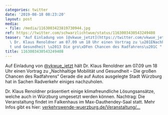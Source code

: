 ```yaml
---
categories: twitter
date: '2019-08-18 08:23:20'
layout: post
media:
- file: /media/1163003423819730944.jpg
ref: https://twitter.com/schwarzlichtwue/status/1163003430543249408
teaser: "Auf Einladung von [@vkwue_jetzt](https://twitter.com/vkwue_jetzt) h\xE4lt\
  \ Dr. Klaus Renoldner am 07.09 um 18 Uhr einen Vortrag zu \u201ENachhaltige Mobilit\xE4\
  t und Gesundheit \u2013 Die gro\xDFen Chancen des Radfahrens\u201C "
title: 1163003430543249408
---
```

Auf Einladung von [@vkwue_jetzt](https://twitter.com/vkwue_jetzt) hält Dr. Klaus Renoldner am 07.09 um 18 Uhr einen Vortrag zu „Nachhaltige Mobilität und Gesundheit – Die großen Chancen des Radfahrens“ 
Gerade die auf Autos ausgelegte Stadt Würzburg hat in Sachen Radverkehr einiges nachzuholen.



Dr. Klaus Renoldner präsentiert einige klimafreundliche Lösungsansätze, welche auch in Würzburg umgesetzt werden können.
Nachtrag: Die Veranstaltung findet im Falkenhaus im Max-Dauthendey-Saal statt. Mehr Infos gibt es hier: [verkehrswende-wuerzburg.de/Veranstaltung/…](https://www.verkehrswende-wuerzburg.de/Veranstaltung/nachhaltige-mobilitaet-und-gesundheit/)